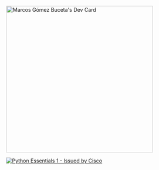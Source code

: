 <a href="https://app.daily.dev/mgomezbuceta"><img src="https://api.daily.dev/devcards/6c88d322f164411d8f5d20d2582eaabd.png?r=o5y" width="400" alt="Marcos Gómez Buceta's Dev Card"/></a>

<a href="https://www.credly.com/badges/629818cd-a081-4e5c-86d6-29138d8bda19/public_url"><img src="https://www.credly.com/badges/629818cd-a081-4e5c-86d6-29138d8bda19/public_url" alt="Python Essentials 1 - Issued by Cisco"/></a>
